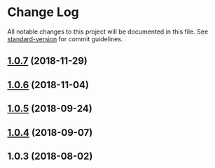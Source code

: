 # Change Log

All notable changes to this project will be documented in this file. See [standard-version](https://github.com/conventional-changelog/standard-version) for commit guidelines.

<a name="1.0.7"></a>
## [1.0.7](https://github.com/Evolvus/evolvus-swe/compare/v1.0.6...v1.0.7) (2018-11-29)



<a name="1.0.6"></a>
## [1.0.6](https://github.com/Evolvus/evolvus-swe/compare/v1.0.5...v1.0.6) (2018-11-04)



<a name="1.0.5"></a>
## [1.0.5](https://github.com/Evolvus/evolvus-swe/compare/v1.0.4...v1.0.5) (2018-09-24)



<a name="1.0.4"></a>
## [1.0.4](https://github.com/Evolvus/evolvus-swe/compare/v1.0.3...v1.0.4) (2018-09-07)



<a name="1.0.3"></a>
## 1.0.3 (2018-08-02)
